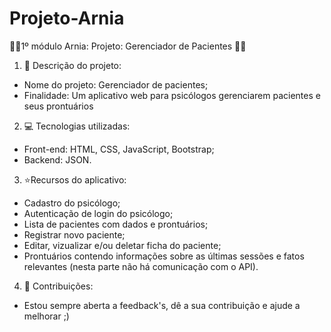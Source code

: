 # Projeto-Arnia
 :blue_book::rocket:1º módulo Arnia: Projeto: Gerenciador de Pacientes :rocket::blue_book:

1. :page_with_curl: Descrição do projeto:
- Nome do projeto: Gerenciador de pacientes;
- Finalidade: Um aplicativo web para psicólogos gerenciarem pacientes e seus prontuários

2. :computer: Tecnologias utilizadas:
- Front-end: HTML, CSS, JavaScript, Bootstrap;
- Backend: JSON.

3. :star:Recursos do aplicativo:
- Cadastro do psicólogo;
- Autenticação de login do psicólogo;
- Lista de pacientes com dados e prontuários;
- Registrar novo paciente;
- Editar, vizualizar e/ou deletar ficha do paciente;
- Prontuários contendo informações sobre as últimas sessões e fatos relevantes (nesta parte não há comunicação com o API).

4. :mega: Contribuições:
- Estou sempre aberta a feedback's, dê a sua contribuição e ajude a melhorar ;)
